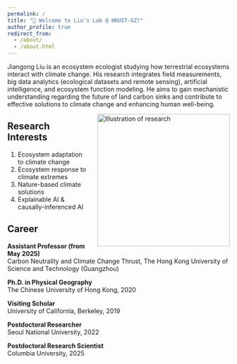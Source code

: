 ```yaml
---
permalink: /
title: "👋 Welcome to Liu's Lab @ HKUST-GZ!"
author_profile: true
redirect_from: 
  - /about/
  - /about.html
---
```


Jiangong Liu is an ecosystem ecologist studying how terrestrial ecosystems interact with climate change. His research integrates field measurements, big data analytics (ecological datasets and remote sensing), artificial intelligence, and ecosystem function modeling. He aims to gain mechanistic understanding regarding the future of land carbon sinks and contribute to effective solutions to climate change and enhancing human well-being.

<img src="/images/illustration.png" alt="Illustration of research" style="float: right; width: 300px; margin-left: 20px;" />

<div class="spacer"></div>

## Research Interests

1. Ecosystem adaptation to climate change  
2. Ecosystem response to climate extremes  
3. Nature-based climate solutions  
4. Explainable AI & causally-inferenced AI  

<div class="spacer"></div>

## Career

**Assistant Professor (from May 2025)**  
Carbon Neutrality and Climate Change Thrust, The Hong Kong University of Science and Technology (Guangzhou)

**Ph.D. in Physical Geography**  
The Chinese University of Hong Kong, 2020

**Visiting Scholar**  
University of California, Berkeley, 2019

**Postdoctoral Researcher**  
Seoul National University, 2022

**Postdoctoral Research Scientist**  
Columbia University, 2025
